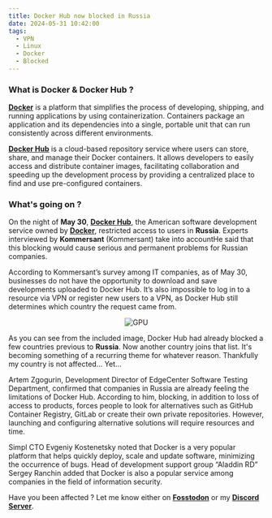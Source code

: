 ```yaml
---
title: Docker Hub now blocked in Russia
date: 2024-05-31 10:42:00
tags:
  - VPN
  - Linux
  - Docker
  - Blocked
---
```


### What is Docker & Docker Hub ?

[**Docker**](docker.com/) is a platform that simplifies the process of developing, shipping, and running applications by using containerization. Containers package an application and its dependencies into a single, portable unit that can run consistently across different environments.

[**Docker Hub**](https://hub.docker.com) is a cloud-based repository service where users can store, share, and manage their Docker containers. It allows developers to easily access and distribute container images, facilitating collaboration and speeding up the development process by providing a centralized place to find and use pre-configured containers.

### What's going on ?

On the night of **May 30**, [**Docker Hub**](https://hub.docker.com), the American software development service owned by [**Docker**](docker.com/), restricted access to users in **Russia**. Experts interviewed by **Kommersant** (Kommersant) take into accountHe said that this blocking would cause serious and permanent problems for Russian companies.

According to Kommersant’s survey among IT companies, as of May 30, businesses do not have the opportunity to download and save developments uploaded to Docker Hub. It’s also impossible to log in to a resource via VPN or register new users to a VPN, as Docker Hub still determines which country the request came from.

<div align="center">

![GPU](https://i.imgur.com/b6vPub4.png)

</div>

As you can see from the included image, Docker Hub had already blocked a few countries previous to **Russia**. Now another country joins that list. It's becoming something of a recurring theme for whatever reason. Thankfully my country is not affected... Yet...

Artem Zgogurin, Development Director of EdgeCenter Software Testing Department, confirmed that companies in Russia are already feeling the limitations of Docker Hub. According to him, blocking, in addition to loss of access to products, forces people to look for alternatives such as GitHub Container Registry, GitLab or create their own private repositories. However, launching and configuring alternative solutions will require resources and time.

Simpl CTO Evgeniy Kostenetsky noted that Docker is a very popular platform that helps quickly deploy, scale and update software, minimizing the occurrence of bugs. Head of development support group “Aladdin RD” Sergey Ranchin added that Docker is also a popular service among companies in the field of information security.

Have you been affected ? Let me know either on [**Fosstodon**](https://fosstodon.org/@XeroLinux) or my [**Discord Server**](https://discord.gg/5sqxTSuKZu).
